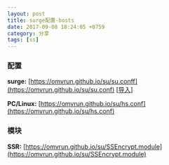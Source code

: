```yaml
---
layout: post
title: surge配置-hosts
date: 2017-09-08 18:24:05 +0759
category: 分享
tags: [ss]
---
```


### 配置

**surge:** [https://omvrun.github.io/su/su.conff](https://omvrun.github.io/su/su.conf) [[导入](surge:///install-config?url=https://omvrun.github.io/su/su.conf)]      

**PC/Linux:** [https://omvrun.github.io/su/hs.conf](https://omvrun.github.io/su/hs.conf)



### 模块

**SSR:** [https://omvrun.github.io/su/SSEncrypt.module](https://omvrun.github.io/su/SSEncrypt.module)
